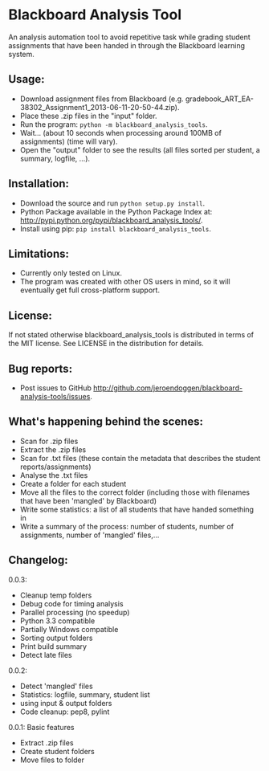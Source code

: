 # Blackboard Analysis Tool
An analysis automation tool to avoid repetitive task while grading student assignments that have been handed in through the Blackboard learning system.

## Usage:
 * Download assignment files from Blackboard (e.g. gradebook_ART_EA-38302_Assignment1_2013-06-11-20-50-44.zip).
 * Place these .zip files in the "input" folder.
 * Run the program: ``python -m blackboard_analysis_tools``.
 * Wait... (about 10 seconds when processing around 100MB of assignments) (time will vary).
 * Open the "output" folder to see the results (all files sorted per student, a summary, logfile, ...).

## Installation:
 * Download the source and run ``python setup.py install``.
 * Python Package available in the Python Package Index at: http://pypi.python.org/pypi/blackboard_analysis_tools/.
 * Install using pip: ``pip install blackboard_analysis_tools``.

## Limitations:
 * Currently only tested on Linux.
 * The program was created with other OS users in mind, so it will eventually get full cross-platform support.

## License:
If not stated otherwise blackboard_analysis_tools is distributed in terms of the MIT license.
See LICENSE in the distribution for details.

## Bug reports:
 * Post issues to GitHub http://github.com/jeroendoggen/blackboard-analysis-tools/issues.

## What's happening behind the scenes:
 * Scan for .zip files
 * Extract the .zip files
 * Scan for .txt files (these contain the metadata that describes the student reports/assignments)
 * Analyse the .txt files
 * Create a folder for each student
 * Move all the files to the correct folder (including those with filenames that have been 'mangled' by Blackboard)
 * Write some statistics: a list of all students that have handed something in
 * Write a summary of the process: number of students, number of assignments, number of 'mangled' files,...

## Changelog:
0.0.3:
 * Cleanup temp folders
 * Debug code for timing analysis
 * Parallel processing (no speedup)
 * Python 3.3 compatible
 * Partially Windows compatible
 * Sorting output folders
 * Print build summary
 * Detect late files

0.0.2:
 * Detect 'mangled' files
 * Statistics: logfile, summary, student list
 * using input & output folders
 * Code cleanup: pep8, pylint

0.0.1: Basic features
 * Extract .zip files
 * Create student folders
 * Move files to folder
